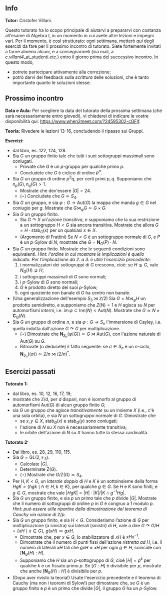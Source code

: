 ## Info

**Tutor:** Cristofer Villani.

Questo tutorato ha lo scopo principale di aiutarvi a prepararvi con costanza all'esame di Algebra I, in un momento in cui avete altre lezioni e 
impegni vari. Per il momento, è così strutturato: ogni settimana, metterò *qui* degli esercizi da fare per il prossimo incontro di tutorato.
Siete fortemente invitati a farne almeno alcuni, e a consegnarmeli (via mail, a *c.villani4*_at_studenti.etc.) entro il giorno prima del successivo
incontro. In questo modo,

- potrete partecipare attivamente alla correzione;
- potrò darvi dei feedback sulla *scrittura* delle soluzioni, che è tanto importante quanto le soluzioni stesse.

## Prossimo incontro

**Data e Aula:** Per scegliere la data del tutorato della prossima settimana (che sarà necessariamente entro giovedì), vi chiederei di indicare le vostre disponibilità qui: https://www.when2meet.com/?24595302-cGFjf. 

**Teoria:** Rivedere le lezioni 13-16, concludendo il ripasso sui Gruppi.  

**Esercizi:**
- dal libro, es. 122, 124, 128.
- Sia $G$ un gruppo finito tale che tutti i suoi sottogruppi massimali sono coniugati.
  - Provate che $G$ è un $p$-gruppo per qualche primo $p$.
  - Concludete che $G$ è ciclico di ordine $p^n$.
- Sia $G$ un gruppo di ordine $p^3q$, per certi primi $p,q$. Supponiamo che $n_p(G), n_q(G)>1$.  
  - Mostrate che dev'essere $|G|=24$.
  - ($\star$) Concludete che $G\simeq S_4$.
- Sia $G$ un gruppo, e sia $\varphi:G\to \text{Aut}(G)$ la mappa che manda $g\in G$ nel coniugio per $g$. Mostrate che $G\rtimes_\varphi G\simeq G\times G$.
- Sia $G$ un gruppo finito. 
  - Sia $G\curvearrowright X$ un'azione _transitiva_, e supponiamo che la sua restrizione a un sottogruppo $H < G$ sia ancora transitiva. Mostrate che allora $G=H\cdot\text{stab}_G(x)$ per un qualsiasi $x\in X$.
  - (Argomento di Frattini) Se $N < G$ è un sottogruppo normale di $G$, e $P$ è un $p$-Sylow di $N$, mostrate che $G=\mathbf{N}_G(P)\cdot N$.
- Sia $G$ un gruppo finito. Mostrate che le seguenti condizioni sono equivalenti. _Hint: l'ordine in cui mostrare le implicazioni è quello indicato. Per l'implicazione da 2. a 3. è utile l'esercizio precedente_.
  1) i normalizzatori dei sottogruppi di $G$ crescono, cioè: se $H\lneq G$, vale $N_G(H)\supsetneq H$;
  2) i sottogruppi massimali di $G$ sono normali; 
  3) i $p$-Sylow di $G$ sono normali; 
  4) $G$ è prodotto diretto dei suoi $p$-Sylow;
  5) ogni quoziente non banale di $G$ ha centro non banale.
- (Una generalizzazione dell'esempio $S_3\rtimes \mathbb{Z}/2$) Sia $G=N\rtimes_\varphi H$ un prodotto semidiretto, e supponiamo che $Z(N)=1$ e $H$ agisca su $N$ per automorfismi _interni_, i.e. $\text{im}\,\varphi\subset\text{Inn}(N)<\text{Aut}(N)$. Mostrate che $G\simeq N\times \mathbf{C}_G(N)$.     
- Sia $G$ un gruppo di ordine $n$, e sia $\varphi:G\to S_n$ l'immersione di Cayley, i.e. quella indotta dall'azione $G\curvearrowright G$ per moltiplicazione.
  - ($\star$) Dimostrate che $\mathbf{N}_{S_n}(\varphi(G))\simeq G\rtimes \text{Aut}(G)$, con l'azione naturale di $\text{Aut}(G)$ su $G$.
  - Ritrovate (o deducete) il fatto seguente: se $\sigma\in S_n$ è un $n$-ciclo, $\mathbf{N}_{S_n}(\langle\sigma\rangle)\simeq \mathbb{Z}/n\rtimes(\mathbb{Z}/n)^*$.

## Esercizi passati

**Tutorato 1:** 
- dal libro, es. 10, 12, 16, 17, 19;
- mostrate che $\mathbb{Z}/d$, per $d$ dispari, non è isomorfo al gruppo di automorfismi $\text{Aut}(G)$ di alcun gruppo finito $G$;
- sia $G$ un gruppo che agisce *transitivamente* su un insieme $X$ (i.e., c'è una sola orbita), e sia $N$ un sottogruppo normale di $G$. Dimostrate che
  - se $x,y\in X$, $\text{stab}_G(x)$ e $\text{stab}_G(y)$ sono coniugati;
  - l'azione di $N$ su $X$ non è necessariamente transitiva;
  - le orbite dell'azione di $N$ su $X$ hanno tutte la stessa cardinalità. 

**Tutorato 2:** 
- Dal libro, es. 28, 29, 110, 115. 
- Sia $G=\text{GL}(2,\mathbb{F}_3)$.
  - Calcolate $|G|$.
  - Determinate $\text{Z}(G)$.
  - ($\star$) Mostrate che $G/\text{Z}(G)\simeq S_4$.
- Per $H,K < G$, un _laterale doppio_ di $H$ e $K$ è un sottoinsieme della forma $HgK=\lbrace hgk\mid h\in H, k\in K\rbrace$, per qualche $g\in G$. Se $H$ e $K$ sono finiti, e $g\in G$, mostrate che vale $|HgK|=|H|\cdot|K|/|K\cap g^{-1}Hg|$.
- Sia $G$ un gruppo finito, e sia $p$ un primo tale che $p$ divide $|G|$. Mostrate che il numero di sottogruppi di ordine $p$ in $G$ è congruo a $1$ modulo $p$. _Hint: può essere utile ripartire dalla dimostrazione del teorema di Cauchy via azione di_ $\mathbb{Z}/p$.
- Sia $G$ un gruppo finito, e sia $H < G$. Consideriamo l’azione di $G$ per moltiplicazione (a sinistra) sui laterali (sinistri) di $H$, vale a dire $G\curvearrowright G/H=\lbrace xH\mid x\in G\rbrace$, $g(xH) \coloneqq gxH$.
  - Dimostrate che, per $x\in G$, lo stabilizzatore di $xH$ è $xHx^{-1}$.
  - Dimostrate che il numero di punti fissi dell'azione _ristretta ad_ $H$, i.e. il numero di laterali $xH$ tali che $gxH=xH$ per ogni $g\in H$, coincide con $[\mathbf{N}_G(H):H]$.
  - Supponiamo che $H$ sia un $p$-sottogruppo di $G$, cioè $|H|=p^k$ per qualche $k$ e un fissato primo $p$. Se $[G:H]$ è divisibile per $p$, mostrate che anche $[\mathbf{N}_G(H):H]$ è divisibile per $p$.
- (Dopo aver rivisto la teoria!) Usate l'esercizio precedente e il teorema di Cauchy (ma non i teoremi di Sylow!) per dimostrare che, se $G$ è un gruppo finito e $p$ è un primo che divide $|G|$, il gruppo $G$ ha un $p$-Sylow.  


